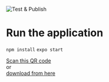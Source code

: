 ![Test & Publish](https://github.com/ivgraai/expiry-util/workflows/Test%20&%20Publish/badge.svg)

# Run the application

`npm install`
`expo start`

[Scan this QR code](../assets/images/qr.png) \
or \
[download from here](https://expo.io/@ivgraai/expiry-util)
